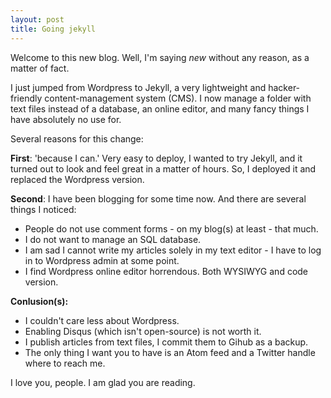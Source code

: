 ```yaml
---
layout: post
title: Going jekyll
---
```

Welcome to this new blog. Well, I'm saying *new* without any reason, as a matter of fact.

I just jumped from Wordpress to Jekyll, a very lightweight and hacker-friendly content-management system (CMS). I now manage a folder with text files instead of a database, an online editor, and many fancy things I have absolutely no use for.

Several reasons for this change:

**First**: 'because I can.' Very easy to deploy, I wanted to try Jekyll, and it turned out to look and feel great in a matter of hours. So, I deployed it and replaced the Wordpress version.

**Second**: I have been blogging for some time now. And there are several things I noticed:

* People do not use comment forms - on my blog(s) at least - that much.
* I do not want to manage an SQL database.
* I am sad I cannot write my articles solely in my text editor - I have to log in to Wordpress admin at some point.
* I find Wordpress online editor horrendous. Both WYSIWYG and code version.

**Conlusion(s):**

* I couldn't care less about Wordpress.
* Enabling Disqus (which isn't open-source) is not worth it.
* I publish articles from text files, I commit them to Gihub as a backup.
* The only thing I want you to have is an Atom feed and a Twitter handle where to reach me.

I love you, people. I am glad you are reading.
